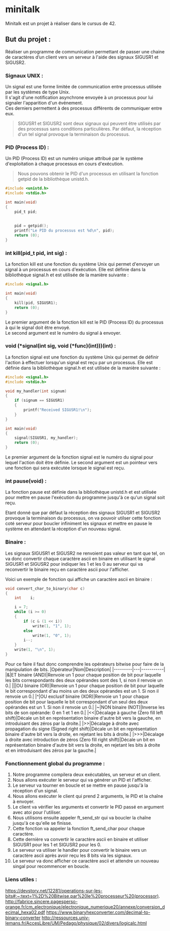 # minitalk
Minitalk est un projet à réaliser dans le cursus de 42.

## But du projet :
Réaliser un programme de communication permettant de passer une chaine de caractères d’un client vers un serveur à l'aide des signaux SIGUSR1 et SIGUSR2.

### Signaux UNIX :
Un signal est une forme limitée de communication entre processus utilisée par les systèmes de type Unix.  
Il s'agit d'une notification asynchrone envoyée à un processus pour lui signaler l'apparition d'un événement.  
Ces derniers permettent à des processus différents de communiquer entre eux.  

> SIGUSR1 et SIGUSR2 sont deux signaux qui peuvent être utilisés par des processus sans conditions particulières. 
> Par défaut, la réception d'un tel signal provoque la terminaison du processus.

### PID (Process ID) :
Un PID (Process ID) est un numéro unique attribué par le système d'exploitation à chaque processus en cours d'exécution.

> Nous pouvons obtenir le PID d'un processus en utilisant la fonction getpid de la bibliothèque unistd.h.  
```c
#include <unistd.h>
#include <stdio.h>

int main(void) 
{
    pid_t pid;
    
    
    pid = getpid();
    printf("Le PID du processus est %d\n", pid);
    return (0);
}
```

### int kill(pid_t pid, int sig) :
La fonction kill est une fonction du système Unix qui permet d'envoyer un signal à un processus en cours d'exécution.  Elle est définie dans la bibliothèque signal.h et est utilisée de la manière suivante :
```c
#include <signal.h>

int main(void)
{
    kill(pid, SIGUSR1);
    return (0);
}
```
Le premier argument de la fonction kill est le PID (Process ID) du processus à qui le signal doit être envoyé.  
Le second argument est le numéro du signal à envoyer.

### void (*signal(int sig, void (*func)(int)))(int) :
La fonction signal est une fonction du système Unix qui permet de définir l'action à effectuer lorsqu'un signal est reçu par un processus. Elle est définie dans la bibliothèque signal.h et est utilisée de la manière suivante :
```c
#include <signal.h>
#include <stdio.h>

void my_handler(int signum) 
{ 
    if (signum == SIGUSR1) 
    { 
        printf("Received SIGUSR1!\n"); 
    } 
} 

int main(void)
{
    signal(SIGUSR1, my_handler);
    return (0);
}
```
Le premier argument de la fonction signal est le numéro du signal pour lequel l'action doit être définie. 
Le second argument est un pointeur vers une fonction qui sera exécutée lorsque le signal est reçu.  

### int pause(void) :
La fonction pause est définie dans la bibliothèque unistd.h et est utilisée pour mettre en pause l'exécution du programme jusqu'à ce qu'un signal soit reçu.

Etant donné que par défaut la réception des signaux SIGUSR1 et SIGUSR2 provoque la terminaison du processus, on va pouvoir utilser cette fonction coté serveur pour boucler infiniment les signaux et mettre en pause le système en attendant la réception d'un nouveau signal.

### Binaire :
Les signaux SIGUSR1 et SIGUSR2 ne renvoient pas valeur en tant que tel, on va donc convertir chaque caractère ascii en binaire en utilisant le signal SIGUSR1 et SIGUSR2 pour indiquer les 1 et les 0 au serveur qui va reconvertir le binaire reçu en caractère ascii pour l'afficher.

Voici un exemple de fonction qui affiche un caractère ascii en binaire :
```c
void convert_char_to_binary(char c) 
{
    int    i;

    i = 7;
    while (i >= 0)
    {
        if (c & (1 << i))
            write(1, "1", 1);
        else
            write(1, "0", 1);
        i--;
    }
    write(1, "\n", 1);
}
```
Pour ce faire il faut donc comprendre les opérateurs bitwise pour faire de la manipulation de bits.
|Opérateur|Nom|Description|
|---------|---|-----------|
|&|ET binaire (AND)|Renvoie un 1 pour chaque position de bit pour laquelle les bits correspondants des deux opérandes sont des 1, si non il renvoie un 0.|
|\||OU binaire (OR)|Renvoie un 1 pour chaque position de bit pour laquelle le bit correspondant d'au moins un des deux opérandes est un 1. Si non il renvoie un 0.|
|^|OU exclusif binaire (XOR)|Renvoie un 1 pour chaque position de bit pour laquelle le bit correspondant d'un seul des deux opérandes est un 1. Si non il renvoie un 0.|
|~|NON binaire (NOT)|Inverse les bits de son opérande: 0 en 1 et 1 en 0.|
|<<|Décalage à gauche (Zero fill left shift)|Décale un bit en représentation binaire d'autre bit vers la gauche, en introduisant des zéros par la droite.|
|>>|Décalage à droite avec propagation du signe (Signed right shift)|Décale un bit en représentation binaire d'autre bit vers la droite, en rejetant les bits à droite.|
|>>>|Décalage à droite avec introduction de zéros (Zero fill right shift)|Décale un bit en représentation binaire d'autre bit vers la droite, en rejetant les bits à droite et en introduisant des zéros par la gauche.|

### Fonctionnement global du programme :
1. Notre programme compilera deux exécutables, un serveur et un client.
2. Nous allons exécuter le serveur qui va générer un PID et l'afficher.
3. Le serveur va tourner en boucle et se mettre en pause jusqu'à la réception d'un signal.
4. Nous allons exécuter le client qui prend 2 arguments, le PID et la chaîne à envoyer.
5. Le client va vérifier les arguments et convertir le PID passé en argument avec atoi pour l'utiliser.
6. Nous utilisons ensuite appeler ft_send_str qui va boucler la chaîne jusqu'à ce qu'elle se finisse.
7. Cette fonction va appeler la fonction ft_send_char pour chaque caractère.
8. Cette dernière va convertir le caractère ascii en binaire et utiliser SIGUSR1 pour les 1 et SIGUSR2 pour les 0.
9. Le serveur va utiliser le handler pour convertir le binaire vers un caractère ascii après avoir reçu les 8 bits via les signaux.
10. Le serveur va donc afficher ce caractère ascii et attendre un nouveau singal pour recommencer en boucle.

### Liens utiles :
https://devstory.net/12281/operations-sur-les-bits#:~:text=1%2D%20Bitwise,par%20le%20processeur%20(processor).
http://fabrice.sincere.pagesperso-orange.fr/cm_electronique/electronique_numerique20/annexe/conversion_decimal_hexa02.pdf
https://www.binaryhexconverter.com/decimal-to-binary-converter
http://ressources.univ-lemans.fr/AccesLibre/UM/Pedago/physique/02/divers/logicalc.html
